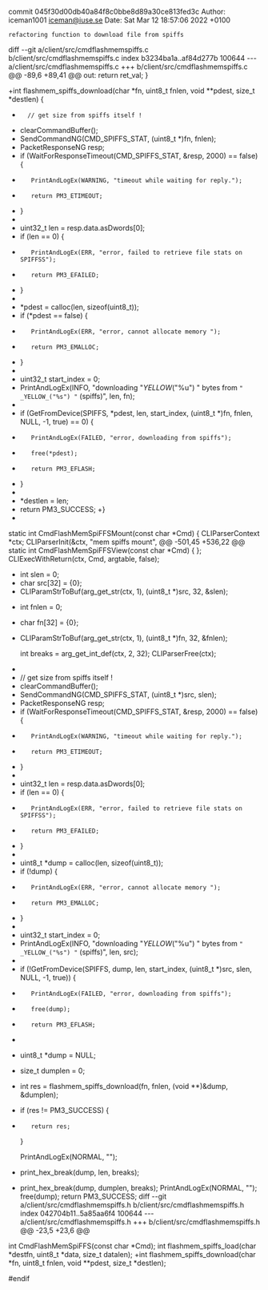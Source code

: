 commit 045f30d00db40a84f8c0bbe8d89a30ce813fed3c
Author: iceman1001 <iceman@iuse.se>
Date:   Sat Mar 12 18:57:06 2022 +0100

    refactoring function to download file from spiffs

diff --git a/client/src/cmdflashmemspiffs.c b/client/src/cmdflashmemspiffs.c
index b3234ba1a..af84d277b 100644
--- a/client/src/cmdflashmemspiffs.c
+++ b/client/src/cmdflashmemspiffs.c
@@ -89,6 +89,41 @@ out:
     return ret_val;
 }
 
+int flashmem_spiffs_download(char *fn, uint8_t fnlen, void **pdest, size_t *destlen) {
+       // get size from spiffs itself !
+    clearCommandBuffer();
+    SendCommandNG(CMD_SPIFFS_STAT, (uint8_t *)fn, fnlen);
+    PacketResponseNG resp;
+    if (WaitForResponseTimeout(CMD_SPIFFS_STAT, &resp, 2000) == false) {
+        PrintAndLogEx(WARNING, "timeout while waiting for reply.");
+        return PM3_ETIMEOUT;
+    }
+
+    uint32_t len = resp.data.asDwords[0];
+    if (len == 0) {
+        PrintAndLogEx(ERR, "error, failed to retrieve file stats on SPIFFSS");
+        return PM3_EFAILED;
+    }
+
+    *pdest = calloc(len, sizeof(uint8_t));
+    if (*pdest == false) {
+        PrintAndLogEx(ERR, "error, cannot allocate memory ");
+        return PM3_EMALLOC;
+    }
+
+    uint32_t start_index = 0;
+    PrintAndLogEx(INFO, "downloading "_YELLOW_("%u") " bytes from `" _YELLOW_("%s") "` (spiffs)", len, fn);
+
+    if (GetFromDevice(SPIFFS, *pdest, len, start_index, (uint8_t *)fn, fnlen, NULL, -1, true) == 0) {
+        PrintAndLogEx(FAILED, "error, downloading from spiffs");
+        free(*pdest);
+        return PM3_EFLASH;
+    }
+
+    *destlen = len;
+    return PM3_SUCCESS;
+}
+
 static int CmdFlashMemSpiFFSMount(const char *Cmd) {
     CLIParserContext *ctx;
     CLIParserInit(&ctx, "mem spiffs mount",
@@ -501,45 +536,22 @@ static int CmdFlashMemSpiFFSView(const char *Cmd) {
     };
     CLIExecWithReturn(ctx, Cmd, argtable, false);
 
-    int slen = 0;
-    char src[32] = {0};
-    CLIParamStrToBuf(arg_get_str(ctx, 1), (uint8_t *)src, 32, &slen);
+    int fnlen = 0;
+    char fn[32] = {0};
+    CLIParamStrToBuf(arg_get_str(ctx, 1), (uint8_t *)fn, 32, &fnlen);
 
     int breaks = arg_get_int_def(ctx, 2, 32);
     CLIParserFree(ctx);
-
-    // get size from spiffs itself !
-    clearCommandBuffer();
-    SendCommandNG(CMD_SPIFFS_STAT, (uint8_t *)src, slen);
-    PacketResponseNG resp;
-    if (WaitForResponseTimeout(CMD_SPIFFS_STAT, &resp, 2000) == false) {
-        PrintAndLogEx(WARNING, "timeout while waiting for reply.");
-        return PM3_ETIMEOUT;
-    }
-
-    uint32_t len = resp.data.asDwords[0];
-    if (len == 0) {
-        PrintAndLogEx(ERR, "error, failed to retrieve file stats on SPIFFSS");
-        return PM3_EFAILED;
-    }
-
-    uint8_t *dump = calloc(len, sizeof(uint8_t));
-    if (!dump) {
-        PrintAndLogEx(ERR, "error, cannot allocate memory ");
-        return PM3_EMALLOC;
-    }
-
-    uint32_t start_index = 0;
-    PrintAndLogEx(INFO, "downloading "_YELLOW_("%u") " bytes from `" _YELLOW_("%s") "` (spiffs)", len, src);
-
-    if (!GetFromDevice(SPIFFS, dump, len, start_index, (uint8_t *)src, slen, NULL, -1, true)) {
-        PrintAndLogEx(FAILED, "error, downloading from spiffs");
-        free(dump);
-        return PM3_EFLASH;
+ 
+    uint8_t *dump = NULL;
+    size_t dumplen = 0;
+    int res = flashmem_spiffs_download(fn, fnlen, (void **)&dump, &dumplen);
+    if (res != PM3_SUCCESS) {
+        return res;
     }
 
     PrintAndLogEx(NORMAL, "");
-    print_hex_break(dump, len, breaks);
+    print_hex_break(dump, dumplen, breaks);
     PrintAndLogEx(NORMAL, "");
     free(dump);
     return PM3_SUCCESS;
diff --git a/client/src/cmdflashmemspiffs.h b/client/src/cmdflashmemspiffs.h
index 042704b11..5a85aa6f4 100644
--- a/client/src/cmdflashmemspiffs.h
+++ b/client/src/cmdflashmemspiffs.h
@@ -23,5 +23,6 @@
 
 int CmdFlashMemSpiFFS(const char *Cmd);
 int flashmem_spiffs_load(char *destfn, uint8_t *data, size_t datalen);
+int flashmem_spiffs_download(char *fn, uint8_t fnlen, void **pdest, size_t *destlen);
 
 #endif
